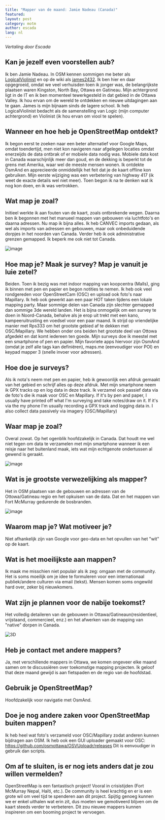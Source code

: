 ```yaml
---
title: "Mapper van de maand: Jamie Nadeau (Canada)"
featured:
layout: post
category: motm
author: escada
lang: nl
---
```

_Vertaling door Escada_

## Kan je jezelf even voorstellen aub? 

Ik ben Jamie Nadeau. In OSM kennen sommigen me beter als [LogicalViolinist](http://www.openstreetmap.org/user/LogicalViolinist) en op de wiki als [james2432](https://wiki.openstreetmap.org/wiki/User:James2432).
Ik ben hier en daar opgegroeid, omdat we veel verhuisden toen ik jonger was, de belangrijkste plaatsen waren Kingston, North Bay, Ottawa en Gatineau. Mijn achtergrond ligt in de IT en ik ben momenteel tewerkgesteld in dat gebied in de Ottawa Valley. Ik hou ervan om de wereld te ontdekken en nieuwe uitdagingen aan te gaan. James is mijn bijnaam sinds de lagere school. Ik heb LogicalViolinist bedacht als de samenstelling van Logic (mijn computer achtergrond) en Violinist (ik hou ervan om viool te spelen).

## Wanneer en hoe heb je OpenStreetMap ontdekt? 

Ik begon eerst te zoeken naar een beter alternatief voor Google Maps, omdat toendertijd, men niet kon navigeren naar afgelegen locaties  omdat enerzeijds de data ontbrak of er mobiele data nodig was. Mobiele data kost in Canada waarschijnlijk meer dan goud, en de dekking is beperkt tot de grens met Amerika, waar wel de meeste mensen wonen. Ik ontdekte OsmAnd en apprecieerde onmiddellijk het feit dat je de kaart offline kon gebruiken. Mijn eerste wijziging was een verbetering van highway 417 (ik weet de exacte details wel niet meer). Toen begon ik na te denken wat ik nog kon doen, en ik was vertrokken.


## Wat map je zoal? 

Initieel werkte ik aan fouten van de kaart, zoals ontbrekende wegen. Daarna ben ik begonnen met het manueel mappen van gebouwen via luchtfoto's en daarna adressen. Nu map ik bijna alles. Ik heb CANVEC imports gedaan, als wel als imports van adressen en gebouwen, maar ook onbeduidende dorpjes in het noorden van Canada. Verder heb ik ook administrative grenzen gemapped. Ik beperk me ook niet tot Canada.

![image](https://photos.smugmug.com/OSM/Screenshots/Mapper-in-the-Spotlight/Jamie-Nadeau/i-FzNvrTC/0/01e26752/XL/image%20%281%29-XL.png)


## Hoe map je? Maak je survey? Map je vanuit je luie zetel? 
Beiden. Toen ik bezig was met indoor mapping van koopcentra (Malls), ging ik binnen met pen en papier en begon notities te nemen. Ik heb ook veel rondgereden voor OpenStreetCam (OSC) en upload ook foto's naar Mapillary. Ik heb ook gewerkt aan een paar HOT taken tijdens een lokale mapping party. Maar sommige delen van Canada zijn slechter gemapped dan sommige 3de wereld landen. Het is bijna onmogelijk om een survey te doen in Noord-Canada, behalve als je erop uit trekt met een kano, kampeeruitrusting en voedsel voor een paar maand. Ik strijd op vriendelijke manier met Rps333 om het grootste gebied af te dekken met OSC/Mapillary. We hebben onder ons beiden het grootste deel van Ottowa afgedekt en dat komt iedereen ten goede. Mijn surveys doe ik meestel met een smartphone of pen en papier. Mijn favoriete apps hiervoor zijn OsmAnd (omdat je zelf alle tags kan definiëren), maps.me (eenvoudiger voor POI) en keypad mapper 3 (snelle invoer voor adressen).

## Hoe doe je surveys? 
Als ik nota's neem met pen en papier, heb ik gewoonlijk een afdruk gemaakt van het gebied en schrijf alles op deze afdruk. Met mijn smartphone neem ik GPX tracks op en log data in deze track. Ik verzamel ook passief data via de foto's die ik maak voor OSC en Mapillary.
 If it's by pen and paper, I usually have printed off what I'm surveying and take notes/draw on it. If it's via the my phone I'm usually recording a GPX track and logging data in. I also collect data passively via imagery (OSC/Mapillary)

## Waar map je zoal? 

Overal zowat. Op het ogenblik hoofdzakelijk in Canada. Dat houdt me wel niet tegen om data te verzamelen met mijn smartphone wanneer ik een reisje naar het buitenland maak, iets wat mijn echtgenote ondertussen al gewend is geraakt.

![image](https://photos.smugmug.com/OSM/Screenshots/Mapper-in-the-Spotlight/Jamie-Nadeau/i-vqB5Hwc/0/0eebce0a/L/image%20%282%29-L.png)

## Wat is je grootste verwezelijking als mapper? 
Het in OSM plaatsen van de gebouwen en adressen van de Ottowa/Gatineau regio en het opkuisen van de data. Dat en het mappen van Fort McMurray gedurende de bosbranden.

![image](https://photos.smugmug.com/OSM/Screenshots/Mapper-in-the-Spotlight/Jamie-Nadeau/i-R2j3pPW/0/cd11d987/L/image%20%284%29-L.png)

## Waarom map je? Wat motiveer je? 

Niet afhankelijk zijn van Google voor geo-data en het opvullen van het "wit" op de kaart.

## Wat is het moeilijkste aan mappen? 

Ik maak me misschien niet populair als ik zeg: omgaan met de community. Het is soms moeilijk om je idee te formuleren voor een internationaal publiek/andere culturen via email (tekst). Mensen komen soms ongewild  hard over, zeker bij nieuwkomers.

## Wat zijn je plannen voor de nabije toekomst? 

Het volledig detaileren van de gebouwen in Ottawa/Gatineaun(residentieel, vrijstaand, commercieel, enz.) en het afwerken van de mapping van "native" dorpen in Canada.

![3D](https://photos.smugmug.com/OSM/Screenshots/Mapper-in-the-Spotlight/Jamie-Nadeau/i-648Cdfq/0/fffcedcf/X2/image%20%285%29-X2.png)

## Heb je contact met andere mappers? 

Ja, met verschillende mappers in Ottawa, we komen ongeveer elke maand samen om te discussiëren over toekomstige mapping projecten. Ik geloof that deze maand gewijd is aan fietspaden en de regio van de hoofdstad.


## Gebruik je OpenStreetMap? 
Hoofdzakelijk voor navigatie met OsmAnd.

## Doe je nog andere zaken voor OpenStreetMap buiten mappen? 
Ik heb heel wat foto's verzameld voor OSC/Mapillary zodat anderen kunnen bijdragen aan OSM. Ik heb ook een GUI uploader gemaakt voor OSC: https://github.com/osmottawa/OSVUploadr/releases
Dit is eenvoudiger in gebruik dan scripts.

## Om af te sluiten, is er nog iets anders dat je zou willen vermelden? 

OpenStreetMap is een fantastisch project! Vooral in crisistijden (Fort McMurray Nepal, Haïti, etc.). De community is heel krachtig en er is een grote wil om veel tijd te spenderen aan dit project. Spijtig genoeg kunnen we er enkel uithalen wat erin zit, dus moeten we gemotiveerd blijven om de kaart steeds verder te verbeteren. Dit zou nieuwe mappers kunnen inspireren om een booming project te vervoegen.
